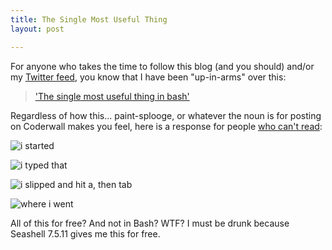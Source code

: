 ```yaml
---
title: The Single Most Useful Thing
layout: post

---
```


For anyone who takes the time to follow this blog (and you should) and/or my [Twitter feed][1], you know that I have been "up-in-arms" over this:

> ['The single most useful thing in bash'][2]

Regardless of how this... paint-splooge, or whatever the noun is for posting on Coderwall makes you feel, here is a response for people [who can't read][3]:

![i started][4]

![i typed that][5]

![i slipped and hit a, then tab][6]

![where i went][7]

All of this for free? And not in Bash? WTF? I must be drunk because Seashell 7.5.11 gives me this for free.

[1]: http://twitter.com/braidn
[2]: https://coderwall.com/p/oqtj8w
[3]: http://cloudbacon.com/2011-12-19-People-Can-Not-Read
[4]: http://bc5e368a8867af61c3ed-e931c6f21220c188f04654bd7a220e82.r14.cf2.rackcdn.com/whereIam.png
[5]: http://bc5e368a8867af61c3ed-e931c6f21220c188f04654bd7a220e82.r14.cf2.rackcdn.com/whatItype.png
[6]: http://bc5e368a8867af61c3ed-e931c6f21220c188f04654bd7a220e82.r14.cf2.rackcdn.com/whatItBecomes.png
[7]: http://bc5e368a8867af61c3ed-e931c6f21220c188f04654bd7a220e82.r14.cf2.rackcdn.com/whereIwent.png
